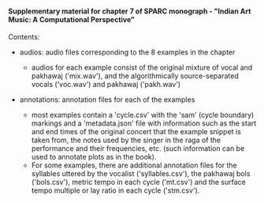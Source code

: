 #### Supplementary material for chapter 7 of SPARC monograph - "Indian Art Music: A Computational Perspective"
Contents:
* audios: audio files corresponding to the 8 examples in the chapter
  * audios for each example consist of the original mixture of vocal and pakhawaj ('mix.wav'), and the algorithmically source-separated vocals ('voc.wav') and pakhawaj ('pakh.wav')  

* annotations: annotation files for each of the examples
  * most examples contain a 'cycle.csv' with the 'sam' (cycle boundary) markings and a 'metadata.json' file with information such as the start and end times of the original concert that the example snippet is taken from, the notes used by the singer in the raga of the performance and their frequencies, etc. (such information can be used to annotate plots as in the book).
  * For some examples, there are additional annotation files for the syllables uttered by the vocalist ('syllables.csv'), the pakhawaj bols ('bols.csv'), metric tempo in each cycle ('mt.csv') and the surface tempo multiple or lay ratio in each cycle ('stm.csv').
